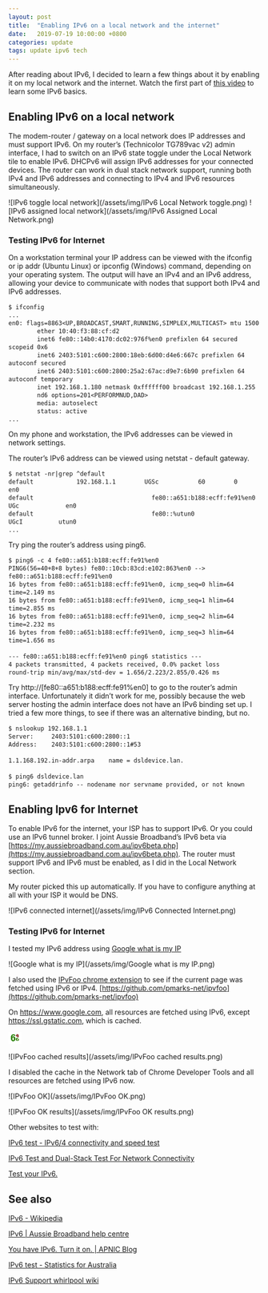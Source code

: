 ```yaml
---
layout: post
title:  "Enabling IPv6 on a local network and the internet"
date:   2019-07-19 10:00:00 +0800
categories: update
tags: update ipv6 tech
---
```

After reading about IPv6, I decided to learn a few things about it by enabling it on my local network and the internet. Watch the first part of [this video](https://www.youtube.com/watch?v=GE_FqZ-XLR0) to learn some IPv6 basics.

## Enabling IPv6 on a local network
The modem-router / gateway on a local network does IP addresses and must support IPv6. On my router’s (Technicolor TG789vac v2) admin interface, I had to switch on an IPv6 state toggle under the Local Network tile to enable IPv6. DHCPv6 will assign IPv6 addresses for your connected devices. The router can work in dual stack network support, running both IPv4 and IPv6 addresses and connecting to IPv4 and IPv6 resources simultaneously.

![IPv6 toggle local network](/assets/img/IPv6 Local Network toggle.png)
![IPv6 assigned local network](/assets/img/IPv6 Assigned Local Network.png)

### Testing IPv6 for Internet
On a workstation terminal your IP address can be viewed with the ifconfig or ip addr (Ubuntu Linux) or ipconfig (Windows) command, depending on your operating system. The output will have an IPv4 and an IPv6 address, allowing your device to communicate with nodes that support both IPv4 and IPv6 addresses.

    $ ifconfig
    ...
    en0: flags=8863<UP,BROADCAST,SMART,RUNNING,SIMPLEX,MULTICAST> mtu 1500
            ether 10:40:f3:88:cf:d2 
            inet6 fe80::14b0:4170:dc02:976f%en0 prefixlen 64 secured scopeid 0x6 
            inet6 2403:5101:c600:2800:18eb:6d00:d4e6:667c prefixlen 64 autoconf secured 
            inet6 2403:5101:c600:2800:25a2:67ac:d9e7:6b90 prefixlen 64 autoconf temporary 
            inet 192.168.1.180 netmask 0xffffff00 broadcast 192.168.1.255
            nd6 options=201<PERFORMNUD,DAD>
            media: autoselect
            status: active
    ...

On my phone and workstation, the IPv6 addresses can be viewed in network settings.

The router’s IPv6 address can be viewed using netstat - default gateway.

    $ netstat -nr|grep ^default
    default            192.168.1.1        UGSc           60        0     en0
    default                                 fe80::a651:b188:ecff:fe91%en0   UGc             en0
    default                                 fe80::%utun0                    UGcI          utun0
    ...

Try ping the router’s address using ping6.

    $ ping6 -c 4 fe80::a651:b188:ecff:fe91%en0
    PING6(56=40+8+8 bytes) fe80::10cb:83cd:e102:863%en0 --> fe80::a651:b188:ecff:fe91%en0
    16 bytes from fe80::a651:b188:ecff:fe91%en0, icmp_seq=0 hlim=64 time=2.149 ms
    16 bytes from fe80::a651:b188:ecff:fe91%en0, icmp_seq=1 hlim=64 time=2.855 ms
    16 bytes from fe80::a651:b188:ecff:fe91%en0, icmp_seq=2 hlim=64 time=2.232 ms
    16 bytes from fe80::a651:b188:ecff:fe91%en0, icmp_seq=3 hlim=64 time=1.656 ms
    
    --- fe80::a651:b188:ecff:fe91%en0 ping6 statistics ---
    4 packets transmitted, 4 packets received, 0.0% packet loss
    round-trip min/avg/max/std-dev = 1.656/2.223/2.855/0.426 ms

Try http://[fe80::a651:b188:ecff:fe91%en0] to go to the router’s admin interface. Unfortunately it didn’t work for me, possibly because the web server hosting the admin interface does not have an IPv6 binding set up. I tried a few more things, to see if there was an alternative binding, but no.

    $ nslookup 192.168.1.1
    Server:		2403:5101:c600:2800::1
    Address:	2403:5101:c600:2800::1#53
    
    1.1.168.192.in-addr.arpa	name = dsldevice.lan.
    
    $ ping6 dsldevice.lan
    ping6: getaddrinfo -- nodename nor servname provided, or not known

## Enabling Ipv6 for Internet
To enable IPv6 for the internet, your ISP has to support IPv6. Or you could use an IPv6 tunnel broker. I joint Aussie Broadband’s IPv6 beta via [https://my.aussiebroadband.com.au/ipv6beta.php](https://my.aussiebroadband.com.au/ipv6beta.php). The router must support IPv6 and IPv6 must be enabled, as I did in the Local Network section.

My router picked this up automatically. If you have to configure anything at all with your ISP it would be DNS.

![IPv6 connected internet](/assets/img/IPv6 Connected Internet.png)

### Testing IPv6 for Internet
I tested my IPv6 address using [Google what is my IP](https://www.google.com/search?q=what+is+my+ip)

![Google what is my IP](/assets/img/Google what is my IP.png)

I also used the [IPvFoo chrome extension](https://chrome.google.com/webstore/detail/ipvfoo/ecanpcehffngcegjmadlcijfolapggal?hl=en) to see if the current page was fetched using IPv6 or IPv4. [https://github.com/pmarks-net/ipvfoo](https://github.com/pmarks-net/ipvfoo)

On https://www.google.com, all resources are fetched using IPv6, except https://ssl.gstatic.com, which is cached.

![IPvFoo 6 4](/assets/img/IPvFoo.png)

![IPvFoo cached results](/assets/img/IPvFoo cached results.png)

I disabled the cache in the Network tab of Chrome Developer Tools and all resources are fetched using IPv6 now.

![IPvFoo OK](/assets/img/IPvFoo OK.png)

![IPvFoo OK results](/assets/img/IPvFoo OK results.png)

Other websites to test with:

[IPv6 test - IPv6/4 connectivity and speed test](https://ipv6-test.com/)

[IPv6 Test and Dual-Stack Test For Network Connectivity](http://testmyipv6.com/)

[Test your IPv6.](https://test-ipv6.com/)

## See also
[IPv6 - Wikipedia](https://en.wikipedia.org/wiki/IPv6)

[IPv6 \| Aussie Broadband help centre](https://www.aussiebroadband.com.au/help-centre/nbn/tech-support/ipv6/)

[You have IPv6. Turn it on. \| APNIC Blog](https://blog.apnic.net/2016/05/04/you-have-ipv6-turn-it-on/)

[IPv6 test - Statistics for Australia](https://ipv6-test.com/stats/country/AU)

[IPv6 Support whirlpool wiki](https://whirlpool.net.au/wiki/hw_feature_242)

